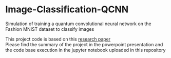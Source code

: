 # Image-Classification-QCNN
Simulation of training a quantum convolutional neural network on the Fashion MNIST dataset to classify images

This project code is based on this [research paper](https://arxiv.org/abs/2108.00661)  
Please find the summary of the project in the powerpoint presentation and the code base execution in the jupyter notebook uploaded in this repository
